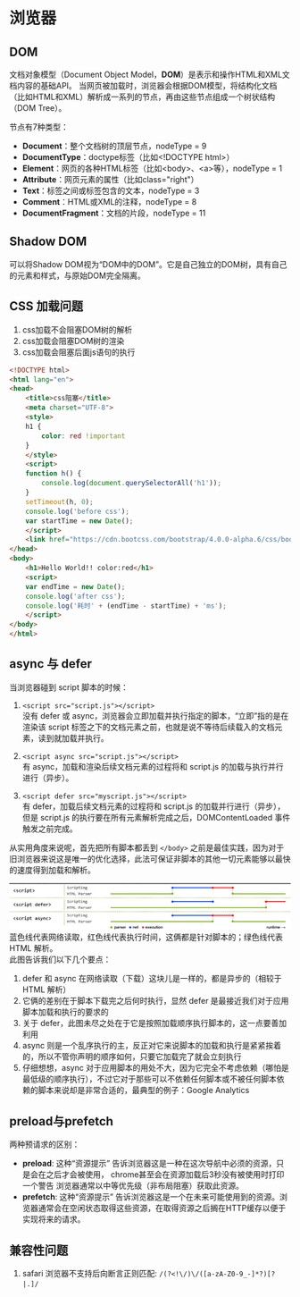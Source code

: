 # 浏览器

## DOM
文档对象模型（Document Object Model，**DOM**）是表示和操作HTML和XML文档内容的基础API。
当网页被加载时，浏览器会根据DOM模型，将结构化文档（比如HTML和XML）解析成一系列的节点，再由这些节点组成一个树状结构（DOM Tree）。

节点有7种类型：
- **Document**：整个文档树的顶层节点，nodeType = 9
- **DocumentType**：doctype标签（比如\<!DOCTYPE html>）  
- **Element**：网页的各种HTML标签（比如\<body>、\<a>等），nodeType = 1
- **Attribute**：网页元素的属性（比如class="right"）  
- **Text**：标签之间或标签包含的文本，nodeType = 3
- **Comment**：HTML或XML的注释，nodeType = 8
- **DocumentFragment**：文档的片段，nodeType = 11

## Shadow DOM
可以将Shadow DOM视为“DOM中的DOM”。它是自己独立的DOM树，具有自己的元素和样式，与原始DOM完全隔离。

## CSS 加载问题
1. css加载不会阻塞DOM树的解析
2. css加载会阻塞DOM树的渲染
3. css加载会阻塞后面js语句的执行

```html
<!DOCTYPE html>
<html lang="en">
<head>
    <title>css阻塞</title>
    <meta charset="UTF-8">
    <style>
    h1 {
        color: red !important
    }
    </style>
    <script>
    function h() {
        console.log(document.querySelectorAll('h1'));
    }
    setTimeout(h, 0);
    console.log('before css');
    var startTime = new Date();
    </script>
    <link href="https://cdn.bootcss.com/bootstrap/4.0.0-alpha.6/css/bootstrap.css" rel="stylesheet">
</head>
<body>
    <h1>Hello World!! color:red</h1>
    <script>
    var endTime = new Date();
    console.log('after css');
    console.log('耗时' + (endTime - startTime) + 'ms');
    </script>
</body>
</html>
```

## async 与 defer
当浏览器碰到 script 脚本的时候：
1. `<script src="script.js"></script>` <br>
没有 defer 或 async，浏览器会立即加载并执行指定的脚本，“立即”指的是在渲染该 script 标签之下的文档元素之前，也就是说不等待后续载入的文档元素，读到就加载并执行。

2. `<script async src="script.js"></script>` <br>
有 async，加载和渲染后续文档元素的过程将和 script.js 的加载与执行并行进行（异步）。

3. `<script defer src="myscript.js"></script>` <br>
有 defer，加载后续文档元素的过程将和 script.js 的加载并行进行（异步），但是 script.js 的执行要在所有元素解析完成之后，DOMContentLoaded 事件触发之前完成。

从实用角度来说呢，首先把所有脚本都丢到 `</body>` 之前是最佳实践，因为对于旧浏览器来说这是唯一的优化选择，此法可保证非脚本的其他一切元素能够以最快的速度得到加载和解析。

![An image](./images/async-defer.png)
蓝色线代表网络读取，红色线代表执行时间，这俩都是针对脚本的；绿色线代表 HTML 解析。<br>
此图告诉我们以下几个要点：
1. defer 和 async 在网络读取（下载）这块儿是一样的，都是异步的（相较于 HTML 解析）
2. 它俩的差别在于脚本下载完之后何时执行，显然 defer 是最接近我们对于应用脚本加载和执行的要求的
3. 关于 defer，此图未尽之处在于它是按照加载顺序执行脚本的，这一点要善加利用
4. async 则是一个乱序执行的主，反正对它来说脚本的加载和执行是紧紧挨着的，所以不管你声明的顺序如何，只要它加载完了就会立刻执行
5. 仔细想想，async 对于应用脚本的用处不大，因为它完全不考虑依赖（哪怕是最低级的顺序执行），不过它对于那些可以不依赖任何脚本或不被任何脚本依赖的脚本来说却是非常合适的，最典型的例子：Google Analytics

## preload与prefetch
两种预请求的区别：
- **preload**: 这种“资源提示” 告诉浏览器这是一种在这次导航中必须的资源，只是会在之后才会被使用， chrome甚至会在资源加载后3秒没有被使用时打印一个警告
  浏览器通常以中等优先级（非布局阻塞）获取此资源。
- **prefetch**: 这种“资源提示” 告诉浏览器这是一个在未来可能使用到的资源。浏览器通常会在空闲状态取得这些资源，在取得资源之后搁在HTTP缓存以便于实现将来的请求。

## 兼容性问题
1. safari 浏览器不支持后向断言正则匹配: `/(?<!\/)\/([a-zA-Z0-9_-]*?)[?|.]/`

